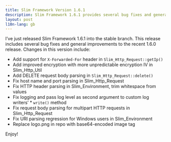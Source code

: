 ```yaml
---
title: Slim Framework Version 1.6.1
description: Slim Framework 1.6.1 provides several bug fixes and general improvements to the previous Slim Framework 1.6.0 release.
layout: post
l10n-lang: gb
---
```


I’ve just released Slim Framework 1.6.1 into the stable branch. This release includes several bug fixes and general improvements to the recent 1.6.0 release. Changes in this version include:

* Add support for `X-Forwarded-For` header in `Slim_Http_Request::getIp()`
* Add improved encryption with more unpredictable encryption IV in Slim_Http_Util
* Add DELETE request body parsing in `Slim_Http_Request::delete()`
* Fix host name and port parsing in Slim_Http_Request
* Fix HTTP header parsing in Slim_Environment, trim whitespace from values
* Fix logging and pass log level as second argument to custom log writers’ * `write()` method
* Fix request body parsing for multipart HTTP requests in Slim_Http_Request
* Fix URI parsing regression for Windows users in Slim_Environment
* Replace logo.png in repo with base64-encoded image tag

Enjoy!

